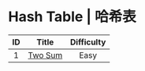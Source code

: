 ﻿# Hash Table | 哈希表

|ID|Title|Difficulty|
|:-:|:-:|:-:|
|1|[Two Sum](https://github.com/Maxwell-L/Maxwell-LeetCode/blob/master/LeetCode/Hash%20Table/2_Two%20Sum.java)|Easy|